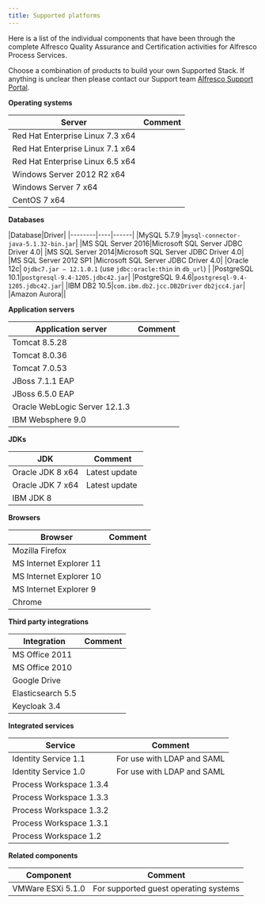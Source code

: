 ```yaml
---
title: Supported platforms
---
```


Here is a list of the individual components that have been through the complete Alfresco Quality Assurance and Certification activities for Alfresco Process Services.

Choose a combination of products to build your own Supported Stack. If anything is unclear then please contact our Support team [Alfresco Support Portal](https://support.alfresco.com).

**Operating systems**

|Server|Comment|
|------|-------|
|Red Hat Enterprise Linux 7.3 x64 | |
|Red Hat Enterprise Linux 7.1 x64 | |
|Red Hat Enterprise Linux 6.5 x64 | |
|Windows Server 2012 R2 x64 | |
|Windows Server 7 x64 | |
|CentOS 7 x64| |

**Databases**

|Database|Driver|
|--------|----|------|
|MySQL 5.7.9 |`mysql-connector-java-5.1.32-bin.jar`|
|MS SQL Server 2016|Microsoft SQL Server JDBC Driver 4.0|
|MS SQL Server 2014|Microsoft SQL Server JDBC Driver 4.0|
|MS SQL Server 2012 SP1 |Microsoft SQL Server JDBC Driver 4.0|
|Oracle 12c| `Ojdbc7.jar – 12.1.0.1` (use `jdbc:oracle:thin` in `db_url`) |
|PostgreSQL 10.1|`postgresql-9.4-1205.jdbc42.jar`|
|PostgreSQL 9.4.6|`postgresql-9.4-1205.jdbc42.jar`|
|IBM DB2 10.5|`com.ibm.db2.jcc.DB2Driver` `db2jcc4.jar`|
|Amazon Aurora||

**Application servers**

|Application server|Comment|
|------------------|-------|
|Tomcat 8.5.28 | |
|Tomcat 8.0.36 | |
|Tomcat 7.0.53 | |
|JBoss 7.1.1 EAP | |
|JBoss 6.5.0 EAP | |
|Oracle WebLogic Server 12.1.3 | |
|IBM Websphere 9.0| |

**JDKs**

|JDK|Comment|
|---|-------|
|Oracle JDK 8 x64 | Latest update |
|Oracle JDK 7 x64 | Latest update |
|IBM JDK 8 | |

**Browsers**

|Browser|Comment|
|-------|-------|
|Mozilla Firefox| |
|MS Internet Explorer 11| |
|MS Internet Explorer 10| |
|MS Internet Explorer 9| |
|Chrome| |

**Third party integrations**

|Integration|Comment|
|-----------|-------|
|MS Office 2011| |
|MS Office 2010| |
|Google Drive| |
|Elasticsearch 5.5| |
|Keycloak 3.4| |

**Integrated services**

|Service|Comment|
|-------|-------|
|Identity Service 1.1|For use with LDAP and SAML|
|Identity Service 1.0|For use with LDAP and SAML|
|Process Workspace 1.3.4| |
|Process Workspace 1.3.3| |
|Process Workspace 1.3.2| |
|Process Workspace 1.3.1| |
|Process Workspace 1.2| |

**Related components**

|Component|Comment|
|---------|-------|
|VMWare ESXi 5.1.0|For supported guest operating systems|
